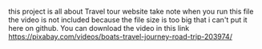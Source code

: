 this project is all about Travel tour website take note when you run this file the video is not included because the file size is too big that i can't put it here on github. 
You can download the video in this link https://pixabay.com/videos/boats-travel-journey-road-trip-203974/
